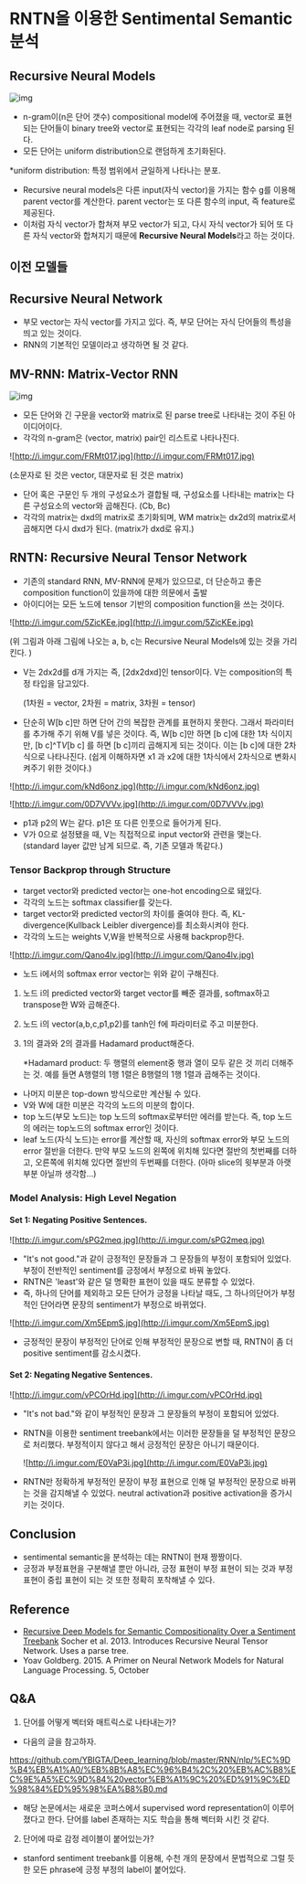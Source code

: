 # RNTN을 이용한 Sentimental Semantic 분석

##  Recursive Neural Models

  ![img](http://i.imgur.com/gYAvQEP.jpg)

- n-gram이(n은 단어 갯수) compositional model에 주어졌을 때, vector로 표현되는 단어들이 binary tree와 vector로 표현되는 각각의 leaf node로 parsing 된다.
- 모든 단어는 uniform distribution으로 랜덤하게 초기화된다.

*uniform distribution: 특정 범위에서 균일하게 나타나는 분포.

- Recursive neural models은 다른 input(자식 vector)을 가지는 함수 g를 이용해 parent vector를 계산한다. parent vector는 또 다른 함수의 input, 즉 feature로 제공된다.
- 이처럼 자식 vector가 합쳐져 부모 vector가 되고, 다시 자식 vector가 되어 또 다른 자식 vector와 합쳐지기 때문에 **Recursive Neural Models**라고 하는 것이다.

## 이전 모델들

## Recursive Neural Network

- 부모 vector는 자식 vector를 가지고 있다. 즉, 부모 단어는 자식 단어들의 특성을 띄고 있는 것이다.
- RNN의 기본적인 모델이라고 생각하면 될 것 같다.

## MV-RNN: Matrix-Vector RNN 


![img](http://i.imgur.com/Jh87zKL.jpg)

- 모든 단어와 긴 구문을 vector와 matrix로 된 parse tree로 나타내는 것이 주된 아이디어이다.
- 각각의 n-gram은 (vector, matrix) pair인 리스트로 나타나진다. 

![http://i.imgur.com/FRMt017.jpg](http://i.imgur.com/FRMt017.jpg)

(소문자로 된 것은 vector, 대문자로 된 것은 matrix)

- 단어 혹은 구문인 두 개의 구성요소가 결합될 때, 구성요소를 나타내는 matrix는 다른 구성요소의 vector와 곱해진다. (Cb, Bc)
- 각각의 matrix는 dxd의 matrix로 초기화되며, WM matrix는 dx2d의 matrix로서 곱해지면 다시 dxd가 된다. (matrix가 dxd로 유지.)

## RNTN: Recursive Neural Tensor Network

- 기존의 standard RNN, MV-RNN에 문제가 있으므로, 더 단순하고 좋은 composition function이 있을까에 대한 의문에서 출발
- 아이디어는 모든 노드에 tensor 기반의 composition function을 쓰는 것이다.

![http://i.imgur.com/5ZicKEe.jpg](http://i.imgur.com/5ZicKEe.jpg)

(위 그림과 아래 그림에 나오는 a, b, c는 Recursive Neural Models에 있는 것을 가리킨다. )

- V는 2dx2d를 d개 가지는 즉, [2dx2dxd]인 tensor이다. V는 composition의    특정 타입을 담고있다. 

  (1차원 = vector, 2차원 = matrix, 3차원 = tensor)

- 단순히 W[b c]만 하면 단어 간의 복잡한 관계를 표현하지 못한다. 그래서 파라미터를 추가해 주기 위해 V를 넣은 것이다. 즉, W[b c]만 하면 [b c]에 대한 1차 식이지만, [b c]^T*V*[b c] 를 하면 [b c]끼리 곱해지게 되는 것이다. 이는 [b c]에 대한 2차 식으로 나타나진다. (쉽게 이해하자면 x1 과 x2에 대한 1차식에서 2차식으로 변화시켜주기 위한 것이다.)


![http://i.imgur.com/kNd6onz.jpg](http://i.imgur.com/kNd6onz.jpg)

![http://i.imgur.com/0D7VVVv.jpg](http://i.imgur.com/0D7VVVv.jpg)

- p1과 p2의 W는 같다. p1은 또 다른 인풋으로 들어가게 된다.
- V가 0으로 설정됐을 때, V는 직접적으로 input vector와 관련을 맺는다. (standard layer 값만 남게 되므로. 즉, 기존 모델과 똑같다.)

### Tensor Backprop through Structure

- target vector와 predicted vector는 one-hot encoding으로 돼있다. 
- 각각의 노드는 softmax classifier를 갖는다.
- target vector와 predicted vector의 차이를 줄여야 한다. 즉, KL-divergence(Kullback Leibler divergence)를 최소화시켜야 한다. 
- 각각의 노드는 weights V,W을 반복적으로 사용해 backprop한다.

![http://i.imgur.com/Qano4lv.jpg](http://i.imgur.com/Qano4lv.jpg)

- 노드 i에서의 softmax error vector는 위와 같이 구해진다. 

1. 노드 i의 predicted vector와 target vector를 빼준 결과를, softmax하고 transpose한 W와 곱해준다.

2. 노드 i의 vector(a,b,c,p1,p2)를 tanh인 f에 파라미터로 주고 미분한다.

3. 1의 결과와 2의 결과를 Hadamard product해준다. 

   *Hadamard product: 두 행렬의 element중 행과 열이 모두 같은 것 끼리 더해주는 것. 예를 들면 A행렬의 1행 1렬은 B행렬의 1행 1렬과 곱해주는 것이다.

- 나머지 미분은 top-down 방식으로만 계산될 수 있다. 
- V와 W에 대한 미분은 각각의 노드의 미분의 합이다.
- top 노드(부모 노드)는 top 노드의 softmax로부터만 에러를 받는다. 즉, top 노드의   에러는 top노드의 softmax error인 것이다.
- leaf 노드(자식 노드)는 error를 계산할 때, 자신의 softmax error와 부모 노드의 error 절반을 더한다. 만약 부모 노드의 왼쪽에 위치해 있다면 절반의 첫번째를 더하고, 오른쪽에 위치해 있다면 절반의 두번째를 더한다. (아마 slice의 윗부분과 아랫부분 아닐까 생각함...)

### Model Analysis: High Level Negation

#### Set 1: Negating Positive Sentences.

![http://i.imgur.com/sPG2meq.jpg](http://i.imgur.com/sPG2meq.jpg)

- "It's not good."과 같이 긍정적인 문장들과 그 문장들의 부정이 포함되어 있었다. 부정이 전반적인 sentiment를 긍정에서 부정으로 바꿔 놓았다.
- RNTN은 'least'와 같은 덜 명확한 표현이 있을 때도 분류할 수 있었다.
- 즉, 하나의 단어를 제외하고 모든 단어가 긍정을 나타날 때도, 그 하나의단어가 부정적인 단어라면 문장의 sentiment가 부정으로 바뀌었다.

![http://i.imgur.com/Xm5EpmS.jpg](http://i.imgur.com/Xm5EpmS.jpg)

- 긍정적인 문장이 부정적인 단어로 인해 부정적인 문장으로 변할 때, RNTN이 좀 더 positive sentiment를 감소시켰다.

#### Set 2: Negating Negative Sentences.

![http://i.imgur.com/vPCOrHd.jpg](http://i.imgur.com/vPCOrHd.jpg)

- "It's not bad."와 같이 부정적인 문장과 그 문장들의 부정이 포함되어 있었다.

- RNTN을 이용한 sentiment treebank에서는 이러한 문장들을 덜 부정적인 문장으로 처리했다. 부정적이지 않다고 해서 긍정적인 문장은 아니기 때문이다.

  ![http://i.imgur.com/E0VaP3i.jpg](http://i.imgur.com/E0VaP3i.jpg)

- RNTN만 정확하게 부정적인 문장이 부정 표현으로 인해 덜 부정적인 문장으로 바뀌는 것을 감지해낼 수 있었다. neutral activation과 positive activation을 증가시키는 것이다.

## Conclusion

- sentimental semantic을 분석하는 데는 RNTN이 현재 짱짱이다.
- 긍정과 부정표현을 구분해낼 뿐만 아니라, 긍정 표현이 부정 표현이 되는 것과 부정 표현이 중립 표현이 되는 것 또한 정확히 포착해낼 수 있다.



## Reference

- [Recursive Deep Models for Semantic Compositionality Over a Sentiment Treebank](http://citeseerx.ist.psu.edu/viewdoc/download?doi=10.1.1.383.1327&rep=rep1&type=pdf) Socher et al. 2013.  Introduces Recursive Neural Tensor Network.  Uses a parse tree.
- Yoav Goldberg. 2015. A Primer on Neural Network Models for Natural Language Processing. 5, October


## Q&A

1. 단어를 어떻게 벡터와 매트릭스로 나타내는가?

- 다음의 글을 참고하자.

https://github.com/YBIGTA/Deep_learning/blob/master/RNN/nlp/%EC%9D%B4%EB%A1%A0/%EB%8B%A8%EC%96%B4%2C%20%EB%AC%B8%EC%9E%A5%EC%9D%84%20vector%EB%A1%9C%20%ED%91%9C%ED%98%84%ED%95%98%EA%B8%B0.md

- 해당 논문에서는 새로운 코퍼스에서 supervised word representation이 이루어졌다고 한다. 단어를 label 존재하는 지도 학습을 통해 벡터화 시킨 것 같다.

2. 단어에 따로 감정 레이블이 붙어있는가?

- stanford sentiment treebank를 이용해, 수천 개의 문장에서 문법적으로 그럴 듯한 모든 phrase에 긍정 부정의 label이 붙어있다. 

